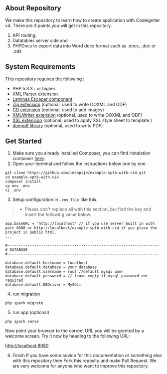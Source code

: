 ## About Repository
We make this repository to learn how to create application with Codeigniter v4. There are 3 points you will get in this repository.
1. API routing.
2. Datatables server side and
3. PHPDocs to export data into Word docs format such as .docx, .doc or .ods

## System Requirements
This repository requires the following :
- PHP 5.3.3+ or higher.
- [XML Parser extension](http://www.php.net/manual/en/xml.installation.php)
- [Laminas Escaper component](https://docs.laminas.dev/laminas-escaper/intro/)
- [Zip extension](http://php.net/manual/en/book.zip.php) (optional, used to write OOXML and ODF)
- [GD extension](http://php.net/manual/en/book.image.php) (optional, used to add images)
- [XMLWriter extension](http://php.net/manual/en/book.xmlwriter.php) (optional, used to write OOXML and ODF)
- [XSL extension](http://php.net/manual/en/book.xsl.php) (optional, used to apply XSL style sheet to template )
- [dompdf library](https://github.com/dompdf/dompdf) (optional, used to write PDF)
## Get Started
1. Make sure you already installed Composer, you can find instalation composer [here](https://getcomposer.org/).
2. Open your terminal and follow the instructions below one by one.
```
git clone https://github.com/ideapije/example-sptb-with-ci4.git
cd example-sptb-with-ci4
composer install
cp env .env
vi .env
```
3. Setup configuration in ```.env file``` like this. 
> * Please don't replace all with this section, but find the key and insert the following value below.
```
app.baseURL = 'http://localhost' // if you use server built in with port 8080 or http://localhost/example-sptb-with-ci4 if you place the project in public html.
...

#--------------------------------------------------------------------
# DATABASE
#--------------------------------------------------------------------

database.default.hostname = localhost
database.default.database = your_database
database.default.username = root //default mysql user
database.default.password = // leave empty if mysql password not required
database.default.DBDriver = MySQLi
```
4. run migration
```
php spark migrate
```
5. run app (optional)
```
php spark serve
```
Now point your browser to the correct URL you will be greeted by a welcome screen. Try it now by heading to the following URL:

[http://localhost:8080](http://localhost:8080)


6. Finish
If you have some advice for this documentation or something else with this repository then Fork this reposity and make Pull Request. We are very welcome for anyone who want to improve this repository. 